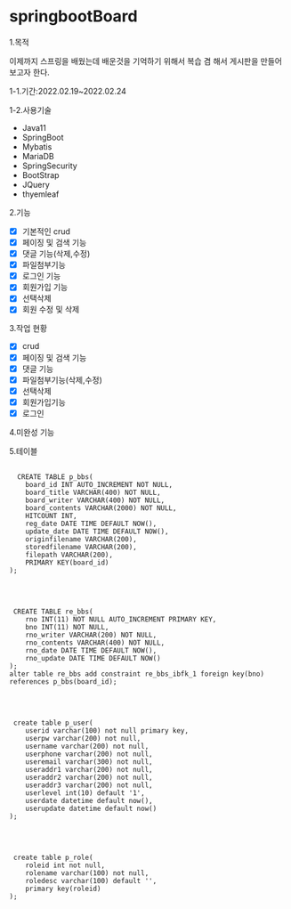 # springbootBoard

1.목적

이제까지 스프링을 배웠는데 배운것을 기억하기 위해서 복습 겸 해서 게시판을 만들어 보고자 한다.

1-1.기간:2022.02.19~2022.02.24

1-2.사용기술 
- Java11
- SpringBoot
- Mybatis
- MariaDB
- SpringSecurity
- BootStrap
- JQuery
- thyemleaf

2.기능

- [x] 기본적인 crud
- [x] 페이징 및 검색 기능
- [x] 댓글 기능(삭제,수정)
- [x] 파일첨부기능
- [x] 로그인 기능
- [x] 회원가입 기능
- [x] 선택삭제
- [x] 회원 수정 및 삭제

3.작업 현황

- [x] crud
- [x] 페이징 및 검색 기능
- [x] 댓글 기능
- [x] 파일첨부기능(삭제,수정)
- [x] 선택삭제
- [x] 회원가입기능
- [x] 로그인

4.미완성 기능

5.테이블 
 <pre>
  <code>
  CREATE TABLE p_bbs(
	board_id INT AUTO_INCREMENT NOT NULL,
	board_title VARCHAR(400) NOT NULL,
	board_writer VARCHAR(400) NOT NULL,
	board_contents VARCHAR(2000) NOT NULL,
	HITCOUNT INT,
	reg_date DATE TIME DEFAULT NOW(),
	update_date DATE TIME DEFAULT NOW(),
	originfilename VARCHAR(200),
	storedfilename VARCHAR(200),
	filepath VARCHAR(200),
	PRIMARY KEY(board_id)
);
  </code>
 </pre>
 
 <pre>
 <code>
 CREATE TABLE re_bbs(
	rno INT(11) NOT NULL AUTO_INCREMENT PRIMARY KEY,
	bno INT(11) NOT NULL,
	rno_writer VARCHAR(200) NOT NULL,
	rno_contents VARCHAR(400) NOT NULL,
	rno_date DATE TIME DEFAULT NOW(),
	rno_update DATE TIME DEFAULT NOW()
);
alter table re_bbs add constraint re_bbs_ibfk_1 foreign key(bno) references p_bbs(board_id);
 </code>
 </pre>
 
 <pre>
 <code>
 create table p_user(
 	userid varchar(100) not null primary key,
 	userpw varchar(200) not null,
 	username varchar(200) not null,
 	userphone varchar(200) not null,
 	useremail varchar(300) not null,
 	useraddr1 varchar(200) not null,
 	useraddr2 varchar(200) not null,
 	useraddr3 varchar(200) not null,
 	userlevel int(10) default '1',
 	userdate datetime default now(),
 	userupdate datetime default now()
);
 </code>
 </pre>
 
 <pre>
 <code>
 create table p_role(
 	roleid int not null,
 	rolename varchar(100) not null,
 	roledesc varchar(100) default '',
 	primary key(roleid)
);
 </code>
 </pre>
